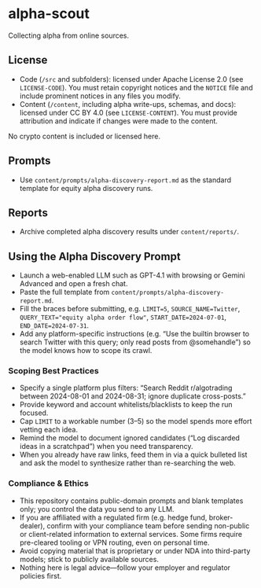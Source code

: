 # alpha-scout

Collecting alpha from online sources.

## License
- Code (`/src` and subfolders): licensed under Apache License 2.0 (see `LICENSE-CODE`). You must retain copyright notices and the `NOTICE` file and include prominent notices in any files you modify.
- Content (`/content`, including alpha write-ups, schemas, and docs): licensed under CC BY 4.0 (see `LICENSE-CONTENT`). You must provide attribution and indicate if changes were made to the content.

No crypto content is included or licensed here.

## Prompts
- Use `content/prompts/alpha-discovery-report.md` as the standard template for equity alpha discovery runs.

## Reports
- Archive completed alpha discovery results under `content/reports/`.

## Using the Alpha Discovery Prompt
- Launch a web-enabled LLM such as GPT-4.1 with browsing or Gemini Advanced and open a fresh chat.
- Paste the full template from `content/prompts/alpha-discovery-report.md`.
- Fill the braces before submitting, e.g. `LIMIT=5`, `SOURCE_NAME=Twitter`, `QUERY_TEXT="equity alpha order flow"`, `START_DATE=2024-07-01`, `END_DATE=2024-07-31`.
- Add any platform-specific instructions (e.g. “Use the builtin browser to search Twitter with this query; only read posts from @somehandle”) so the model knows how to scope its crawl.

### Scoping Best Practices
- Specify a single platform plus filters: “Search Reddit r/algotrading between 2024-08-01 and 2024-08-31; ignore duplicate cross-posts.”
- Provide keyword and account whitelists/blacklists to keep the run focused.
- Cap `LIMIT` to a workable number (3–5) so the model spends more effort vetting each idea.
- Remind the model to document ignored candidates (“Log discarded ideas in a scratchpad”) when you need transparency.
- When you already have raw links, feed them in via a quick bulleted list and ask the model to synthesize rather than re-searching the web.

### Compliance & Ethics
- This repository contains public-domain prompts and blank templates only; you control the data you send to any LLM.
- If you are affiliated with a regulated firm (e.g. hedge fund, broker-dealer), confirm with your compliance team before sending non-public or client-related information to external services. Some firms require pre-cleared tooling or VPN routing, even on personal time.
- Avoid copying material that is proprietary or under NDA into third-party models; stick to publicly available sources.
- Nothing here is legal advice—follow your employer and regulator policies first.
